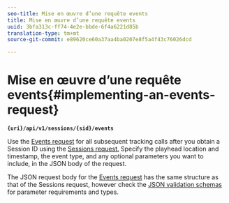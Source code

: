 ```yaml
---
seo-title: Mise en œuvre d’une requête events
title: Mise en œuvre d’une requête events
uuid: 3bfa313c-ff74-4e2e-bbde-6f4a6221d85b
translation-type: tm+mt
source-git-commit: e89620ce60a37aa4ba0207e8f5a4f43c76026dcd

---
```



# Mise en œuvre d’une requête events{#implementing-an-events-request}

**`{uri}/api/v1/sessions/{sid}/events`**

Use the [Events request](/help/media-collection-api/mc-api-ref/mc-api-events-req.md) for all subsequent tracking calls after you obtain a Session ID using the [Sessions request.](/help/media-collection-api/mc-api-ref/mc-api-sessions-req.md) Specify the playhead location and timestamp, the event type, and any optional parameters you want to include, in the JSON body of the request.

The JSON request body for the [Events request](/help/media-collection-api/mc-api-ref/mc-api-events-req.md) has the same structure as that of the Sessions request, however check the [JSON validation schemas](/help/media-collection-api/mc-api-ref/mc-api-json-validation.md) for parameter requirements and types.
